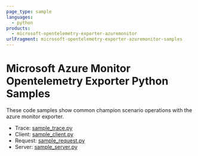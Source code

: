 ```yaml
---
page_type: sample
languages:
  - python
products:
  - microsoft-opentelemetry-exporter-azuremonitor
urlFragment: microsoft-opentelemetry-exporter-azuremonitor-samples
---
```


# Microsoft Azure Monitor Opentelemetry Exporter Python Samples

These code samples show common champion scenario operations with the azure monitor exporter.

* Trace: [sample_trace.py][sample-trace]
* Client: [sample_client.py][sample-client]
* Request: [sample_request.py][sample-request]
* Server: [sample_server.py][sample-server]

[sample-trace]: https://github.com/Azure/azure-sdk-for-python/blob/master/sdk/monitor/microsoft-opentelemetry-exporter-azuremonitor/samples/traces/sample_trace.py
[sample-client]:https://github.com/Azure/azure-sdk-for-python/blob/master/sdk/monitor/microsoft-opentelemetry-exporter-azuremonitor/samples/traces/sample_client.py
[sample-request]: https://github.com/Azure/azure-sdk-for-python/blob/master/sdk/monitor/microsoft-opentelemetry-exporter-azuremonitor/samples/traces/sample_request.py
[sample-server]: https://github.com/Azure/azure-sdk-for-python/blob/master/sdk/monitor/microsoft-opentelemetry-exporter-azuremonitor/samples/traces/sample_server.py
